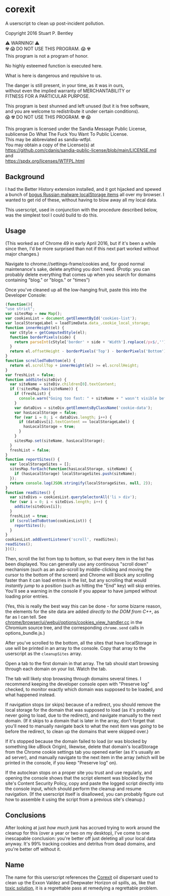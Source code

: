# corexit

A userscript to clean up post-incident pollution.

Copyright 2016 Stuart P. Bentley

⚠️ WARNING! ⚠️  
☢️ 😱 DO NOT USE THIS PROGRAM. 😱 ☢️  
This program is not a program of honor.  

No highly esteemed function is executed here.  

What is here is dangerous and repulsive to us.  

The danger is still present, in your time, as it was in ours,  
without even the implied warranty of MERCHANTABILITY or  
FITNESS FOR A PARTICULAR PURPOSE.

This program is best shunned and left unused (but it is free software,  
and you are welcome to redistribute it under certain conditions).  
😱 ☢️ DO NOT USE THIS PROGRAM. ☢️ 😱

This program is licensed under the Sandia Message Public License,  
sublicense Do What The Fuck You Want To Public License.  
This may be abbreviated as sandia-wtfpl.  
You may obtain a copy of the License(s) at  
https://github.com/cdanis/sandia-public-license/blob/main/LICENSE.md and  
https://spdx.org/licenses/WTFPL.html

## Background

I had the Better History extension installed, and it got hijacked and spewed a bunch of [bogus Russian malware localStorage items][1] all over my browser. I wanted to get rid of these, without having to blow away all my local data.

[1]: https://www.reddit.com/r/Malware/comments/4cw9fz/lnkrus_redirect_malware_report/

This userscript, used in conjunction with the procedure described below, was the simplest tool I could build to do this.

## Usage

(This worked as of Chrome 49 in early April 2016, but if it's been a while since then, I'd be more surprised than not if this next part worked without major changes.)

Navigate to chrome://settings-frame/cookies and, for good normal maintenance's sake, delete anything you don't need. (Protip: you can probably delete everything that comes up when you search for domains containing "blog." or "blogs." or "times")

Once you've cleaned up all the low-hanging fruit,  paste this into the Developer Console:

```js
(function(){
"use strict";
var sitesMap = new Map();
var cookiesList = document.getElementById('cookies-list');
var localStorageLabel = loadTimeData.data_.cookie_local_storage;
function innerHeight(el) {
  var cStyle = getComputedStyle(el);
  function borderPixels(side) {
    return parseInt(cStyle['border' + side + 'Width'].replace(/px$/,''), 10);
  }
  return el.offsetHeight - borderPixels('Top') - borderPixels('Bottom');
}
function scrolledToBottom(el) {
  return el.scrollTop + innerHeight(el) >= el.scrollHeight;
}
var freshList = false;
function addSite(siteDiv) {
  var siteName = siteDiv.children[0].textContent;
  if (!sitesMap.has(siteName)) {
    if (freshList) {
      console.warn("Going too fast: " + siteName + " wasn't visible before");
    }
    var dataDivs = siteDiv.getElementsByClassName('cookie-data');
    var hasLocalStorage = false;
    for (var i = 0; i < dataDivs.length; i++) {
      if (dataDivs[i].textContent == localStorageLabel) {
        hasLocalStorage = true;
      }
    }
    sitesMap.set(siteName, hasLocalStorage);
  }
  freshList = false;
}
function reportSites() {
  var localStorageSites = [];
  sitesMap.forEach(function(hasLocalStorage, siteName) {
    if (hasLocalStorage) localStorageSites.push(siteName);
  });
  return console.log(JSON.stringify(localStorageSites, null, 2));
}
function readSites() {
  var siteDivs = cookiesList.querySelectorAll('li > div');
  for (var i = 0; i < siteDivs.length; i++) {
    addSite(siteDivs[i]);
  }
  freshList = true;
  if (scrolledToBottom(cookiesList)) {
    reportSites();
  }
}
cookiesList.addEventListener('scroll', readSites);
readSites();
})();
```

Then, scroll the list from top to bottom, so that every item in the list has been displayed. You can generally use any continuous "scroll down" mechanism (such as an auto-scroll by middle-clicking and moving the cursor to the bottom of the screen) and Chrome will block any scrolling faster than it can load entries in the list, but any scrolling that would *instantly jump* to a position (such as hitting the "End" key) will skip entries. You'll see a warning in the console if you appear to have jumped without loading prior entries.

(Yes, this is really the best way this can be done - for some bizarre reason, the elements for the site data are added *directly to the DOM from C++*, as far as I can tell. See [chrome/browser/ui/webui/options/cookies_view_handler.cc][] in the Chromium source tree, and the corresponding `chrome.send` calls in options_bundle.js.)

[chrome/browser/ui/webui/options/cookies_view_handler.cc]: https://chromium.googlesource.com/chromium/src/+/master/chrome/browser/ui/webui/options/cookies_view_handler.cc

After you've scrolled to the bottom, all the sites that have localStorage in use will be printed in an array to the console. Copy that array to the userscript
as the `cleanupSites` array.

Open a tab to the first domain in that array. The tab should start browsing through each domain on your list. Watch the tab.

The tab will likely stop browsing through domains several times. I recommend keeping the developer console open with "Preserve log" checked, to monitor exactly which domain was supposed to be loaded, and what happened instead.

If navigation stops (or skips) because of a redirect, you should remove the local storage for the domain that was supposed to load (as it's probably never going to load, due to the redirect), and navigate manually to the next domain. (If it skips to a domain that is later in the array, don't forget that you'll need to manually navigate back to what the next item was *going* to be before the redirect, to clean up the domains that were skipped over.)

If it's stopped because the domain failed to load (or was blocked by something like uBlock Origin), likewise, delete that domain's localStorage from the Chrome cookie settings tab you opened earlier (as it's usually an ad server), and manually navigate to the next item in the array (which will be printed in the console, if you keep "Preserve log" on).

If the autoclean stops on a proper site you trust and use regularly, and opening the console shows that the script element was blocked by the site's Content Security Policy, copy and paste the logged script directly into the console input, which should perform the cleanup and resume navigation. (If the userscript itself is disallowed, you can probably figure out how to assemble it using the script from a previous site's cleanup.)

## Conclusions

After looking at just *how much junk* has accrued trying to work around the cleanup for this (over a year or two on my desktop), I've come to one inescapable conclusion: you're better off just deleting all your local data anyway. It's 99% tracking cookies and detritus from dead domains, and you're better off without it.

## Name

The name for this userscript references the [Corexit][] oil dispersant used to clean up the Exxon Valdez and Deepwater Horizon oil spills, as, like that [toxic solution][toxicity], it is a regrettable pass at remedying a regrettable problem.

[Corexit]: https://en.wikipedia.org/wiki/Corexit
[toxicity]: https://en.wikipedia.org/wiki/Corexit#Toxicity
